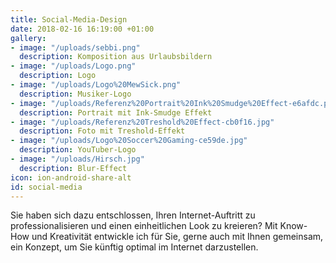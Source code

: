 ```yaml
---
title: Social-Media-Design
date: 2018-02-16 16:19:00 +01:00
gallery:
- image: "/uploads/sebbi.png"
  description: Komposition aus Urlaubsbildern
- image: "/uploads/Logo.png"
  description: Logo
- image: "/uploads/Logo%20MewSick.png"
  description: Musiker-Logo
- image: "/uploads/Referenz%20Portrait%20Ink%20Smudge%20Effect-e6afdc.png"
  description: Portrait mit Ink-Smudge Effekt
- image: "/uploads/Referenz%20Treshold%20Effect-cb0f16.jpg"
  description: Foto mit Treshold-Effekt
- image: "/uploads/Logo%20Soccer%20Gaming-ce59de.jpg"
  description: YouTuber-Logo
- image: "/uploads/Hirsch.jpg"
  description: Blur-Effect
icon: ion-android-share-alt
id: social-media
---
```


Sie haben sich dazu entschlossen, Ihren Internet-Auftritt zu professionalisieren und einen einheitlichen Look zu kreieren? Mit Know-How und Kreativität entwickle ich für Sie, gerne auch mit Ihnen gemeinsam, ein Konzept, um Sie künftig optimal im Internet darzustellen.
